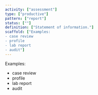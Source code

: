 ```yaml
---
activity: ["assessment"]
type: ["productive"]
pattern: ["report"]
status: [""]
definition: ["Statement of information."]
scaffold: ["Examples:
- case review
- profile
- lab report
- audit"]
---
```


Examples:
- case review
- profile
- lab report
- audit
